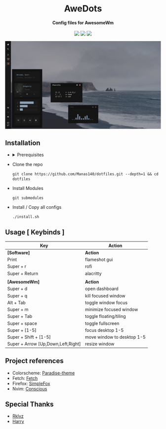 <h1 align="center">AweDots</h1>
<h4 align="center">Config files for AwesomeWm</h4>

<p align="center">
  <a href="https://github.com/Manas140/dotfiles/stargazers"><img src="https://img.shields.io/github/stars/Manas140/dotfiles?colorA=151515&colorB=8C977D&style=for-the-badge&logo=starship"></a>
  <a href="https://github.com/Manas140/dotfiles/issues"><img src="https://img.shields.io/github/issues/Manas140/dotfiles?colorA=151515&colorB=B66467&style=for-the-badge&logo=bugatti"></a>
  <a href="https://github.com/Manas140/dotfiles/network/members"><img src="https://img.shields.io/github/forks/Manas140/dotfiles?colorA=151515&colorB=8DA3B9&style=for-the-badge&logo=github"></a>
</p>

<p align="center">
  <img src="preview.png">
</p>

## Installation

- <details><summary>Prerequisites</summary>

  > Must have, just to make sure everything works properly

    ```
    awesome bluez elogind flameshot alacritty mpd mpDris2 nmcli picom playerctl pulsemixer redshift rofi xsettingsd zsh
    ```

  > Suggested, makes everything feel complete

    ```
    kitty firefox ncmpcpp nvim lf zathura
    ```

</details>

- Clone the repo

  ```
  git clone https://github.com/Manas140/dotfiles.git --depth=1 && cd dotfiles
  ```

- Install Modules 

  ```
  git submodules
  ```

- Install / Copy all configs

  ```
  ./install.sh 
  ```

</details>

## Usage [ Keybinds ] 
| Key                                  | Action                     |
| -----                                | -----                      |
| **[Software]**                       | **Action**                 |
| Print                                | flameshot gui              |
| Super + r                            | rofi                       |
| Super + Return                       | alacritty                  |
|                                      |                            |
| **[AwesomeWm]**                      | **Action**                 |
| Super + d                            | open dashboard             |
| Super + q                            | kill focused window        |
| Alt + Tab                            | toggle window focus        |
| Super + m                            | minimize focused window    |
| Super + Tab                          | toggle floating/tiling     |
| Super + space                        | toggle fullscreen          |
| Super + [1-5]                        | focus desktop 1-5          |
| Super + Shift + [1-5]                | move window to desktop 1-5 |
| Super + Arrow [Up,Down,Left,Right]   | resize window              |


## Project references
  - Colorscheme: [Paradise-theme](https://github.com/paradise-theme)
  - Fetch: [Fetch](https://github.com/manas140/fetch)
  - Firefox: [SimpleFox](https://github.com/migueravila/SimpleFox)
  - Nvim: [Conscious](https://github.com/manas140/conscious)

## Special Thanks

  - [Rklyz](https://github.com/rklyz)
  - [Harry](https://github.com/saimoomedits)
